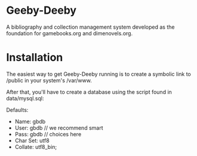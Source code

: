 Geeby-Deeby
===========

A bibliography and collection management system developed as the foundation for gamebooks.org and dimenovels.org.

Installation
============
The easiest way to get Geeby-Deeby running is to create a symbolic link to /public in your system's /var/www.

After that, you'll have to create a database using the script found in data/mysql.sql:

Defaults:
>
- Name: gbdb
- User: gbdb // we recommend smart
- Pass: gbdb // choices here
- Char Set: utf8
- Collate: utf8_bin;
